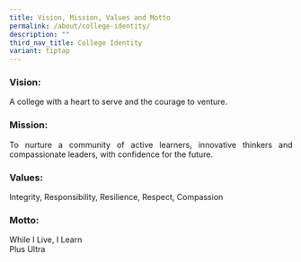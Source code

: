 ```yaml
---
title: Vision, Mission, Values and Motto
permalink: /about/college-identity/
description: ""
third_nav_title: College Identity
variant: tiptap
---
```

<div align="justify">

<h3><strong>Vision:</strong></h3>
<p>A&nbsp;college with a heart to serve and the courage to&nbsp;venture.</p>

<h3><strong>Mission:</strong></h3>
<p>To&nbsp;nurture a community of active&nbsp;learners, innovative&nbsp;thinkers&nbsp;and compassionate&nbsp;leaders, with confidence for the&nbsp;future.</p>

<h3><strong>Values:</strong></h3>
<p>Integrity, Responsibility, Resilience, Respect, Compassion</p>

<h3><strong>Motto:</strong></h3>
While I Live, I Learn<br>
Plus Ultra

</div>